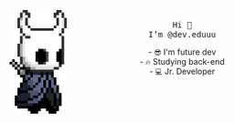 <div display='flex' flex-direction='row'>
  <img align='left' src="https://raw.githubusercontent.com/TanZng/TanZng/master/assets/hollor_knight2.gif" width="100"/>

  <p align='center'>
    <br>
    <samp>
      Hi 🤙
      <br>I’m @dev.eduuu<br>
    </samp>
  </p>

  <div align='center'>
    - <code>😎</code> I'm future dev
    <br> - <code>🔥</code> Studying back-end
    <br> - <code>💻</code> Jr. Developer
  </div>
</div>
